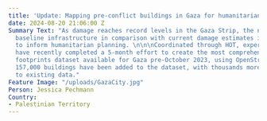 ```yaml
---
title: 'Update: Mapping pre-conflict buildings in Gaza for humanitarian analysis'
date: 2024-08-20 21:06:00 Z
Summary Text: "As damage reaches record levels in the Gaza Strip, the need to understand
  baseline infrastructure in comparison with current damage estimates is critical
  to inform humanitarian planning. \n\n\nCoordinated through HOT, expert volunteers
  have recently completed a 5-month effort to create the most comprehensive building
  footprints dataset available for Gaza pre-October 2023, using OpenStreetMap. Over
  157,000 buildings have been added to the dataset, with thousands more improvements
  to existing data."
Feature Image: "/uploads/GazaCity.jpg"
Person: Jessica Pechmann
Country:
- Palestinian Territory
---
```


<html lang="en">
<head>
<style>
.image-container {
display: flex;
justify-content: center;
margin: 20px 0;
}

        .image-container img {
            width: 80%; 
            height: auto; 
        }
    
        .image-container2 {
            display: flex;
            justify-content: center; 
            margin: 20px 0;
        }
    
        .image-container2 img {
            width: 65%; 
            height: auto; 
        }
    
        @media (max-width: 768px) {
            .image-container img {
                width: 50%; 
            }
        }
    
        @media (max-width: 480px) {
            .image-container img {
                width: 75%; 
            }
        }
    </style>

</head>
<body>
<p>Increased conflict since October 2023 has caused a prolonged humanitarian crisis in the Gaza Strip, and massive damage is only complicating the situation. For humanitarian data analysts to understand what buildings are and are not damaged, a full understanding of pre-conflict buildings is needed as a baseline. Efforts to utilize AI and existing OSM datasets for this full baseline have been challenging as the datasets were not completely accurate. The area’s buildings were too dense, and information on the ground was impossible to collect safely.</p>

    <p>HOT’s remote and crowdsourced mapping methodology can collect detailed information visible on aerial imagery in hard-to-reach areas. In areas that are hard to reach due to conflict, HOT always balances data needs with <a href="https://www.hotosm.org/tools-and-data/data-principles/">responsible data practices</a> based on the context.</p>
    
    <p>Based on consultation with humanitarian and UN actors working in Gaza, HOT decided in February 2024 to create a pre-conflict dataset of all building footprints in OpenStreetMap. HOT’s <a href="https://www.hotosm.org/community/">community of OpenStreetMap volunteers</a> did all the <a href="https://wiki.openstreetmap.org/wiki/Gaza_Update_2024">data work</a>, coordinated through HOT’s <a href="https://tasks.hotosm.org/">Tasking Manager</a>. Volunteers made meticulous data edits to improve existing data and add missing data. Due to protection and data quality concerns, only expert volunteer teams were assigned to map and validate the area.</p>
    
    <div class="image-container">
        <img src="/uploads/Example%20of%20increased%20data%20quality%20in%20OpenStreetMap%20building%20footprints%20in%20Gaza.png" alt="Example of increased data quality in OpenStreetMap building footprints in Gaza">
    </div>
    
    <p>The updated data is live in OpenStreetMap and available via <a href="https://data.humdata.org/dataset/hotosm_pse_buildings?">HDX</a> or <a href="https://export.hotosm.org/v3/">HOT’s Export Tool</a>.</p>
    
    <h2>Other datasets: comparing ML buildings in Gaza with OSM</h2>
    
    <p>Increasing AI (machine-learning) detected buildings are a common, quick way to obtain building footprints across large areas. For many use cases, automated datasets created by ML image detection work well. For other use cases, the precision of a human-checked dataset, such as OSM, works better. Not all ML building datasets are the same, but for the sake of comparison and an example of differences to consider when comparing datasets, the below compares OSM to <a href="https://planetarycomputer.microsoft.com/dataset/ms-buildings">Microsoft’s ML building datasets</a> in Gaza. Overall, <strong>OSM has 18% more individual buildings in the Gaza strip</strong> (estimated 330,079 buildings vs 280,112 buildings).</p>
    
    <div class="image-container">
        <img src="/uploads/Gaza-AI-vs-OSM.png" alt="Examples of OSM vs AI in Gaza August 2024">
    </div>
    
    <h2>What’s next?</h2>
    
    <p>Now that all buildings in Gaza pre-conflict are reflected in OSM, data analysts can track which buildings are functional and which are destroyed. Eventually, we will be able to track demolition and rebuilding when the context allows.</p>
    
    <p>With increasingly complex emergencies displacing a <a href="https://www.unhcr.org/us/global-trends">record</a> number of people globally, aid organizations are struggling to keep up. HOT’s approach to coordinating with trained volunteers to remotely gather human-verified data on hard-to-reach areas is more important than ever. <strong>There are many ways to get involved with our efforts. Contact us at data@hotosm.org to partner, volunteer, or donate to ongoing efforts in conflict-affected areas worldwide</strong>.</p>
    
    <div class="image-container2">
        <img src="/uploads/Gaza-Update-Announcement-Aug-2024.png" alt="Gaza Update Announcement Aug 2024">
    </div>
    
    <p><a href="https://drive.google.com/file/d/1jVjJjji1NhLPCfk7LAf1fXXp6k4YGU0C/view?usp=sharingusp=sharing">Pdf version with the summary of Gaza Update 2024</a></p>
    
    <p>For information on recent damage in Gaza, visit <a href="https://experience.arcgis.com/experience/ea5c453e92724c6ba0a7b8a4037129be/page/UNOSAT/?org=unosat&views=Share">UNOSAT’s Gaza Interactive Data Platform</a> or the <a href="https://www.conflict-damage.org/">Decentralized Damage Mapping Group</a>.</p>
    
    <p><em>Cover image: Gaza City in 2006. Public domain.</em></p>

</body>
</html>